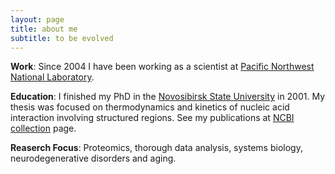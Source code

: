 ```yaml
---
layout: page
title: about me
subtitle: to be evolved
---
```


**Work**: Since 2004 I have been working as a scientist at [Pacific Northwest National Laboratory][PNNL].

**Education**: I finished my PhD in the [Novosibirsk State University][NSU] in 2001. My thesis was focused on thermodynamics and kinetics of nucleic acid interaction involving structured regions. See my publications at [NCBI collection][ncbi_collection] page.

**Reaserch Focus**: Proteomics, thorough data analysis, systems biology, neurodegenerative disorders and aging.

<!--
**Hobbies**: I kind of actually like science. Really fascinated with good old w
-->


[PNNL]: http://www.pnnl.gov
[NSU]: http://www.nsu.ru
[ncbi_collection]: http://www.ncbi.nlm.nih.gov/myncbi/browse/collection/48526650/
